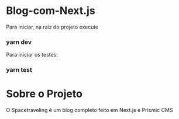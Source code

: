 # Blog-com-Next.js

Para iniciar, na raiz do projeto execute

### yarn dev

Para iniciar os testes:

### yarn test

# Sobre o Projeto

O Spacetraveling é um blog completo feito em Next.js e Prismic CMS


